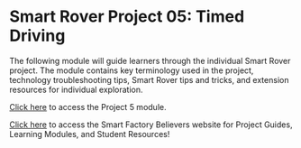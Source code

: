 # Smart Rover Project 05: Timed Driving
The following module will guide learners through the individual Smart Rover project. The module contains key terminology used in the project, technology troubleshooting tips, Smart Rover tips and tricks, and extension resources for individual exploration. 

[Click here](https://smartfactorybelievers.deloitte.com/curriculum-resources/lessons/24/overview) to access the Project 5 module.

[Click here](https://smartfactorybelievers.deloitte.com/) to access the Smart Factory Believers website for Project Guides, Learning Modules, and Student Resources!
